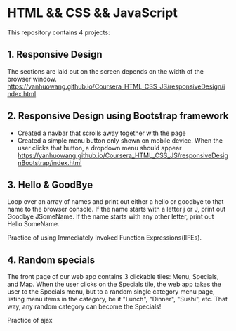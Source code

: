 # HTML && CSS && JavaScript
This repository contains 4 projects:

## 1. Responsive Design
The sections are laid out on the screen depends on the width of the browser window.
https://yanhuowang.github.io/Coursera_HTML_CSS_JS/responsiveDesign/index.html

## 2. Responsive Design using Bootstrap framework
- Created a navbar that scrolls away together with the page
- Created a simple menu button only shown on mobile device. When the user clicks that button, a dropdown menu should appear
https://yanhuowang.github.io/Coursera_HTML_CSS_JS/responsiveDesignBootstrap/index.html

## 3. Hello & GoodBye
Loop over an array of names and print out either a hello or goodbye to that name to the browser console. If the name starts with a letter j or J, print out Goodbye JSomeName. If the name starts with any other letter, print out Hello SomeName.

Practice of using Immediately Invoked Function Expressions(IIFEs).

## 4. Random specials
The front page of our web app contains 3 clickable tiles: Menu, Specials, and Map. 
When the user clicks on the Specials tile, the web app takes the user to the Specials menu, but to a random single category menu page, listing menu items in the category, be it "Lunch", "Dinner", "Sushi", etc. That way, any random category can become the Specials! 

Practice of ajax
